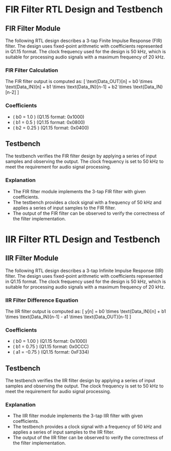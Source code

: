 # FIR Filter RTL Design and Testbench

## FIR Filter Module

The following RTL design describes a 3-tap Finite Impulse Response (FIR) filter. The design uses fixed-point arithmetic with coefficients represented in Q1.15 format. The clock frequency used for the design is 50 kHz, which is suitable for processing audio signals with a maximum frequency of 20 kHz.

### FIR Filter Calculation
The FIR filter output is computed as:
\[ \text{Data\_OUT}[n] = b0 \times \text{Data\_IN}[n] + b1 \times \text{Data\_IN}[n-1] + b2 \times \text{Data\_IN}[n-2] \]

### Coefficients
- \( b0 = 1.0 \) (Q1.15 format: 0x1000)
- \( b1 = 0.5 \) (Q1.15 format: 0x0800)
- \( b2 = 0.25 \) (Q1.15 format: 0x0400)


## Testbench

The testbench verifies the FIR filter design by applying a series of input samples and observing the output. The clock frequency is set to 50 kHz to meet the requirement for audio signal processing.

### Explanation

- The FIR filter module implements the 3-tap FIR filter with given coefficients.
- The testbench provides a clock signal with a frequency of 50 kHz and applies a series of input samples to the FIR filter.
- The output of the FIR filter can be observed to verify the correctness of the filter implementation.



# IIR Filter RTL Design and Testbench

## IIR Filter Module

The following RTL design describes a 3-tap Infinite Impulse Response (IIR) filter. The design uses fixed-point arithmetic with coefficients represented in Q1.15 format. The clock frequency used for the design is 50 kHz, which is suitable for processing audio signals with a maximum frequency of 20 kHz.

### IIR Filter Difference Equation
The IIR filter output is computed as:
\[ y[n] = b0 \times \text{Data\_IN}[n] + b1 \times \text{Data\_IN}[n-1] - a1 \times \text{Data\_OUT}[n-1] \]

### Coefficients
- \( b0 = 1.00 \) (Q1.15 format: 0x1000)
- \( b1 = 0.75 \) (Q1.15 format: 0x0CCC)
- \( a1 = -0.75 \) (Q1.15 format: 0xF334)

## Testbench

The testbench verifies the IIR filter design by applying a series of input samples and observing the output. The clock frequency is set to 50 kHz to meet the requirement for audio signal processing.


### Explanation

- The IIR filter module implements the 3-tap IIR filter with given coefficients.
- The testbench provides a clock signal with a frequency of 50 kHz and applies a series of input samples to the IIR filter.
- The output of the IIR filter can be observed to verify the correctness of the filter implementation.
